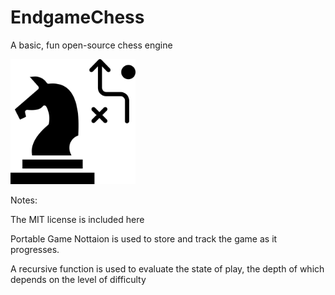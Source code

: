 # EndgameChess

A basic, fun open-source chess engine

<img src="pieces/AIChess.png" width="200">

Notes: 

The MIT license is included here

Portable Game Nottaion is used to store and track the game as it progresses.

A recursive function is used to evaluate the state of play, the depth of which depends on the level of difficulty 
